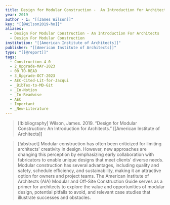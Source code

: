 ```yaml
---
title: Design for Modular Construction -  An Introduction for Architects
year: 2019
author - 1: "[[James Wilson]]"
key: "[[@Wilson2019-ho]]"
aliases:
  - Design For Modular Construction - An Introduction For Architects
  - Design For Modular Construction
institution: "[[American Institute of Architects]]"
publisher: "[[American Institute of Architects]]"
type: "[[@report]]"
tags:
  - Construction-4-0
  - 2_Upgrade-MAY-2023
  - 00_TO-READ
  - 3_Upgrade-OCT-2023
  - AEC-Cited-Lit-for-Jacqui
  - _BibTex-to-MD-Git
  - _In-Notion
  - _In-Readwise
  - AEC
  - Important
  - _New-Literature
---
```


> [!bibliography]
> Wilson, James. 2019. “Design for Modular Construction: An Introduction for Architects.” [[American Institute of Architects]]

> [!abstract]
> Modular construction has often been criticized for limiting architects' creativity in design. However, new approaches are changing this perception by emphasizing early collaboration with fabricators to enable unique designs that meet clients' diverse needs. Modular construction has several advantages, including quality and safety, schedule efficiency, and sustainability, making it an attractive option for owners and project teams. The American Institute of Architects (AIA) Modular and Off-Site Construction Guide serves as a primer for architects to explore the value and opportunities of modular design, potential pitfalls to avoid, and relevant case studies that illustrate successes and obstacles.